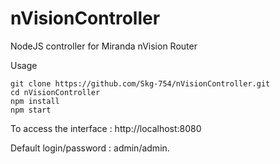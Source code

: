 # nVisionController
NodeJS controller for Miranda nVision Router

Usage

```
git clone https://github.com/Skg-754/nVisionController.git
cd nVisionController
npm install
npm start
```

To access the interface : http://localhost:8080

Default login/password : admin/admin.

